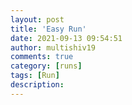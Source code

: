 ```yaml
---
layout: post
title: 'Easy Run'
date: 2021-09-13 09:54:51
author: multishiv19
comments: true
category: [runs]
tags: [Run]
description: 
---
```


<div width='100%' class='strava-embed-placeholder' data-embed-type='activity' data-embed-id='5956027510'></div>
<script src='https://strava-embeds.com/embed.js'></script>
